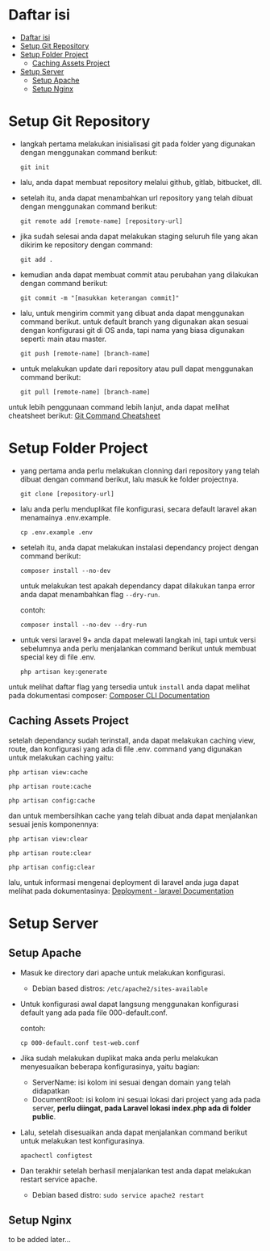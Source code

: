# Daftar isi
- [Daftar isi](#daftar-isi)
- [Setup Git Repository](#setup-git-repository)
- [Setup Folder Project](#setup-folder-project)
  - [Caching Assets Project](#caching-assets-project)
- [Setup Server](#setup-server)
  - [Setup Apache](#setup-apache)
  - [Setup Nginx](#setup-nginx)

# Setup Git Repository

* langkah pertama melakukan inisialisasi git pada folder yang digunakan dengan menggunakan command berikut:

  `git init`

* lalu, anda dapat membuat repository melalui github, gitlab, bitbucket, dll.

* setelah itu, anda dapat menambahkan url repository yang telah dibuat dengan menggunakan command berikut:

  `git remote add [remote-name] [repository-url]`

* jika sudah selesai anda dapat melakukan staging seluruh file yang akan dikirim ke repository dengan command:

  `git add .`

* kemudian anda dapat membuat commit atau perubahan yang dilakukan dengan command berikut:

  `git commit -m "[masukkan keterangan commit]"`

* lalu, untuk mengirim commit yang dibuat anda dapat menggunakan command berikut. untuk default branch yang digunakan akan sesuai dengan konfigurasi git di OS anda, tapi nama yang biasa digunakan seperti: main atau master.
  
  `git push [remote-name] [branch-name]`

* untuk melakukan update dari repository atau pull dapat menggunakan command berikut:

  `git pull [remote-name] [branch-name]`

untuk lebih penggunaan command lebih lanjut, anda dapat melihat cheatsheet berikut: [Git Command Cheatsheet](https://education.github.com/git-cheat-sheet-education.pdf)

# Setup Folder Project

* yang pertama anda perlu melakukan clonning dari repository yang telah dibuat dengan command berikut, lalu masuk ke folder projectnya.
  
  `git clone [repository-url]`

* lalu anda perlu menduplikat file konfigurasi, secara default laravel akan menamainya .env.example.

  `cp .env.example .env`

* setelah itu, anda dapat melakukan instalasi dependancy project dengan command berikut:

  `composer install --no-dev`

  untuk melakukan test apakah dependancy dapat dilakukan tanpa error anda dapat menambahkan flag `--dry-run`.

  contoh:

  `composer install --no-dev --dry-run`

* untuk versi laravel 9+ anda dapat melewati langkah ini, tapi untuk versi sebelumnya anda perlu menjalankan command berikut untuk membuat special key di file .env.

  `php artisan key:generate`

untuk melihat daftar flag yang tersedia untuk `install` anda dapat melihat pada dokumentasi composer: [Composer CLI Documentation](https://getcomposer.org/doc/03-cli.md#install-i)

## Caching Assets Project

setelah dependancy sudah terinstall, anda dapat melakukan caching view, route, dan konfigurasi yang ada di file .env. command yang digunakan untuk melakukan caching yaitu:

`php artisan view:cache`

`php artisan route:cache`

`php artisan config:cache`

dan untuk membersihkan cache yang telah dibuat anda dapat menjalankan sesuai jenis komponennya:

`php artisan view:clear`

`php artisan route:clear`

`php artisan config:clear`

lalu, untuk informasi mengenai deployment di laravel anda juga dapat melihat pada dokumentasinya: [Deployment - laravel Documentation](https://laravel.com/docs/master/deployment)

# Setup Server

## Setup Apache

* Masuk ke directory dari apache untuk melakukan konfigurasi.
  * Debian based distros: `/etc/apache2/sites-available`

* Untuk konfigurasi awal dapat langsung menggunakan konfigurasi default yang ada pada file 000-default.conf.
  
  contoh:

  `cp 000-default.conf test-web.conf`

* Jika sudah melakukan duplikat maka anda perlu melakukan menyesuaikan beberapa konfigurasinya, yaitu bagian:
  * ServerName: isi kolom ini sesuai dengan domain yang telah didapatkan
  * DocumentRoot: isi kolom ini sesuai lokasi dari project yang ada pada server, **perlu diingat, pada Laravel lokasi index.php ada di folder public**.

* Lalu, setelah disesuaikan anda dapat menjalankan command berikut untuk melakukan test konfigurasinya.
  
  `apachectl configtest`

* Dan terakhir setelah berhasil menjalankan test anda dapat melakukan restart service apache.
  * Debian based distro: `sudo service apache2 restart`

## Setup Nginx

to be added later...